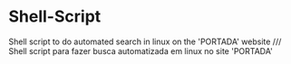 # Shell-Script
Shell script to do automated search in linux on the 'PORTADA' website   ///  Shell script para fazer busca automatizada em linux no site 'PORTADA'
